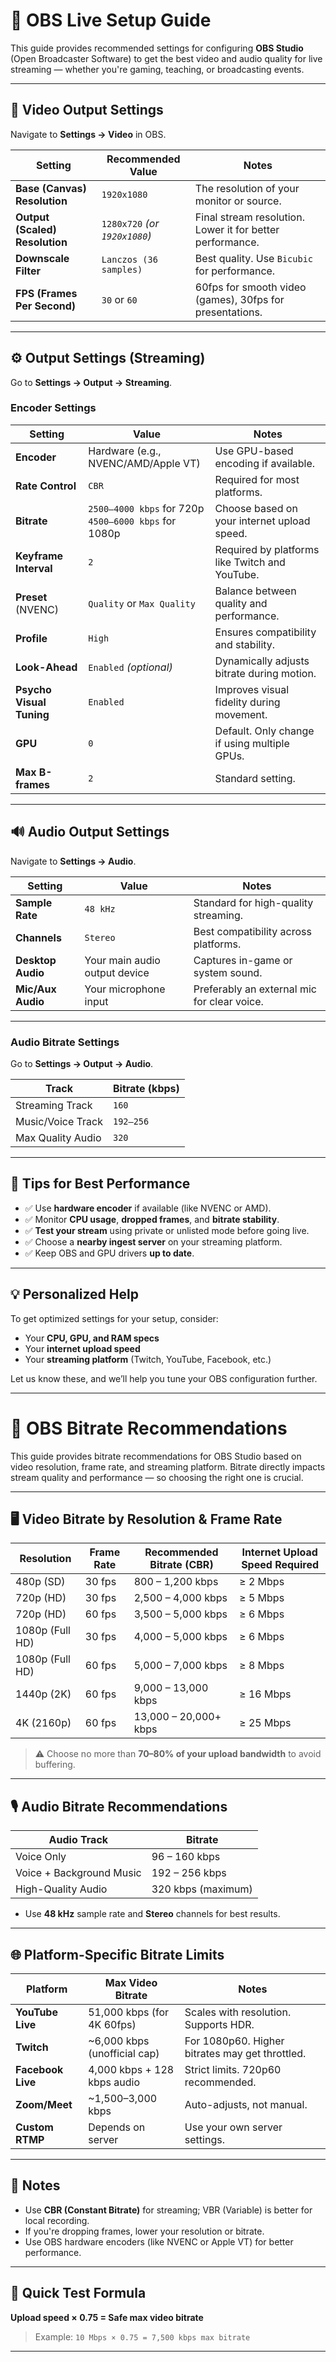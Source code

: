 # 🎥 OBS Live Setup Guide

This guide provides recommended settings for configuring **OBS Studio** (Open Broadcaster Software) to get the best video and audio quality for live streaming — whether you're gaming, teaching, or broadcasting events.

---

## 🔧 Video Output Settings

Navigate to **Settings → Video** in OBS.

| Setting                     | Recommended Value         | Notes                                                        |
|----------------------------|---------------------------|--------------------------------------------------------------|
| **Base (Canvas) Resolution**  | `1920x1080`                 | The resolution of your monitor or source.                    |
| **Output (Scaled) Resolution** | `1280x720` *(or `1920x1080`)* | Final stream resolution. Lower it for better performance.    |
| **Downscale Filter**       | `Lanczos (36 samples)`     | Best quality. Use `Bicubic` for performance.                 |
| **FPS (Frames Per Second)** | `30` or `60`               | 60fps for smooth video (games), 30fps for presentations.     |

---

## ⚙️ Output Settings (Streaming)

Go to **Settings → Output → Streaming**.

### Encoder Settings

| Setting            | Value                     | Notes                                                     |
|--------------------|---------------------------|-----------------------------------------------------------|
| **Encoder**         | Hardware (e.g., NVENC/AMD/Apple VT) | Use GPU-based encoding if available.                      |
| **Rate Control**    | `CBR`                     | Required for most platforms.                             |
| **Bitrate**         | `2500–4000 kbps` for 720p<br>`4500–6000 kbps` for 1080p | Choose based on your internet upload speed.             |
| **Keyframe Interval** | `2`                     | Required by platforms like Twitch and YouTube.            |
| **Preset** (NVENC)  | `Quality` or `Max Quality` | Balance between quality and performance.                  |
| **Profile**         | `High`                    | Ensures compatibility and stability.                      |
| **Look-Ahead**      | `Enabled` *(optional)*     | Dynamically adjusts bitrate during motion.                |
| **Psycho Visual Tuning** | `Enabled`              | Improves visual fidelity during movement.                 |
| **GPU**             | `0`                        | Default. Only change if using multiple GPUs.              |
| **Max B-frames**    | `2`                        | Standard setting.                                         |

---

## 🔊 Audio Output Settings

Navigate to **Settings → Audio**.

| Setting         | Value     | Notes                                                  |
|-----------------|-----------|--------------------------------------------------------|
| **Sample Rate** | `48 kHz`  | Standard for high-quality streaming.                  |
| **Channels**    | `Stereo`  | Best compatibility across platforms.                  |
| **Desktop Audio** | Your main audio output device | Captures in-game or system sound.               |
| **Mic/Aux Audio** | Your microphone input         | Preferably an external mic for clear voice.      |

---

### Audio Bitrate Settings

Go to **Settings → Output → Audio**.

| Track             | Bitrate (kbps) |
|------------------|----------------|
| Streaming Track  | `160`          |
| Music/Voice Track| `192–256`      |
| Max Quality Audio| `320`          |

---

## 🚀 Tips for Best Performance

- ✅ Use **hardware encoder** if available (like NVENC or AMD).
- ✅ Monitor **CPU usage**, **dropped frames**, and **bitrate stability**.
- ✅ **Test your stream** using private or unlisted mode before going live.
- ✅ Choose a **nearby ingest server** on your streaming platform.
- ✅ Keep OBS and GPU drivers **up to date**.

---

## 💡 Personalized Help

To get optimized settings for your setup, consider:

- Your **CPU, GPU, and RAM specs**
- Your **internet upload speed**
- Your **streaming platform** (Twitch, YouTube, Facebook, etc.)

Let us know these, and we’ll help you tune your OBS configuration further.

---

# 📶 OBS Bitrate Recommendations

This guide provides bitrate recommendations for OBS Studio based on video resolution, frame rate, and streaming platform. Bitrate directly impacts stream quality and performance — so choosing the right one is crucial.

---

## 🖥 Video Bitrate by Resolution & Frame Rate

| Resolution     | Frame Rate | Recommended Bitrate (CBR) | Internet Upload Speed Required |
|----------------|------------|----------------------------|-------------------------------|
| 480p (SD)      | 30 fps     | 800 – 1,200 kbps           | ≥ 2 Mbps                      |
| 720p (HD)      | 30 fps     | 2,500 – 4,000 kbps         | ≥ 5 Mbps                      |
| 720p (HD)      | 60 fps     | 3,500 – 5,000 kbps         | ≥ 6 Mbps                      |
| 1080p (Full HD)| 30 fps     | 4,000 – 5,000 kbps         | ≥ 6 Mbps                      |
| 1080p (Full HD)| 60 fps     | 5,000 – 7,000 kbps         | ≥ 8 Mbps                      |
| 1440p (2K)     | 60 fps     | 9,000 – 13,000 kbps        | ≥ 16 Mbps                     |
| 4K (2160p)     | 60 fps     | 13,000 – 20,000+ kbps      | ≥ 25 Mbps                     |

> ⚠️ Choose no more than **70–80% of your upload bandwidth** to avoid buffering.

---

## 🎙 Audio Bitrate Recommendations

| Audio Track     | Bitrate     |
|-----------------|-------------|
| Voice Only      | 96 – 160 kbps |
| Voice + Background Music | 192 – 256 kbps |
| High-Quality Audio | 320 kbps (maximum) |

- Use **48 kHz** sample rate and **Stereo** channels for best results.

---

## 🌐 Platform-Specific Bitrate Limits

| Platform       | Max Video Bitrate | Notes                                       |
|----------------|--------------------|---------------------------------------------|
| **YouTube Live**  | 51,000 kbps (for 4K 60fps) | Scales with resolution. Supports HDR.        |
| **Twitch**        | ~6,000 kbps (unofficial cap) | For 1080p60. Higher bitrates may get throttled. |
| **Facebook Live** | 4,000 kbps + 128 kbps audio | Strict limits. 720p60 recommended.           |
| **Zoom/Meet**     | ~1,500–3,000 kbps            | Auto-adjusts, not manual.                    |
| **Custom RTMP**   | Depends on server            | Use your own server settings.                |

---

## 📌 Notes

- Use **CBR (Constant Bitrate)** for streaming; VBR (Variable) is better for local recording.
- If you're dropping frames, lower your resolution or bitrate.
- Use OBS hardware encoders (like NVENC or Apple VT) for better performance.

---

## 🧠 Quick Test Formula

**Upload speed × 0.75 = Safe max video bitrate**

> Example: `10 Mbps × 0.75 = 7,500 kbps max bitrate`

---
